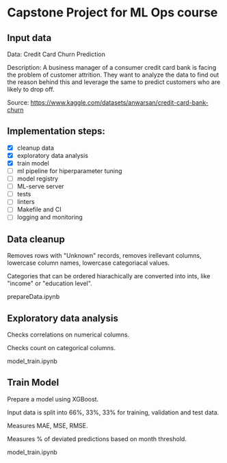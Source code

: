 # Capstone Project for ML Ops course

## Input data

Data: Credit Card Churn Prediction

Description: A business manager of a consumer credit card bank is facing the problem of customer attrition. They want to analyze the data to find out the reason behind this and leverage the same to predict customers who are likely to drop off.


Source: https://www.kaggle.com/datasets/anwarsan/credit-card-bank-churn


## Implementation steps:

- [x] cleanup data
- [x] exploratory data analysis
- [x] train model
- [ ] ml pipeline for hiperparameter tuning
- [ ] model registry
- [ ] ML-serve server
- [ ] tests
- [ ] linters
- [ ] Makefile and CI
- [ ] logging and monitoring

## Data cleanup

Removes rows with "Unknown" records, removes irellevant columns, lowercase column names, lowercase categoriacal values.

Categories that can be ordered hiarachically are converted into ints, like "income" or "education level".

prepareData.ipynb

## Exploratory data analysis

Checks correlations on numerical columns. 

Checks count on categorical columns.

model_train.ipynb

## Train Model

Prepare a model using XGBoost. 

Input data is split into 66%, 33%, 33% for training, validation and test data.

Measures MAE, MSE, RMSE.

Measures % of deviated predictions based on month threshold.

model_train.ipynb